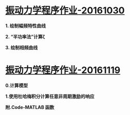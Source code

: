 # [振动力学程序作业-20161030](/archive-20161030/README.md)

**1. 绘制幅频特性曲线**

**2.  “半功率法”计算ζ**

**3.  绘制相频曲线**

# [振动力学程序作业-20161119](/archive-20161119/README.md)

**0.计算模型**

**1.使用杜哈梅积分计算任意非周期激励的响应**

**附.Code-MATLAB 函数**